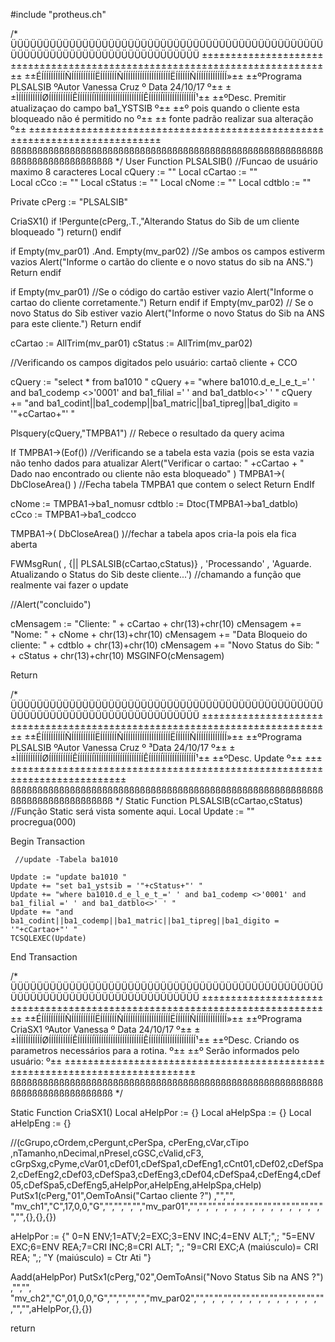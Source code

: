 #include "protheus.ch" 

/*
ÜÜÜÜÜÜÜÜÜÜÜÜÜÜÜÜÜÜÜÜÜÜÜÜÜÜÜÜÜÜÜÜÜÜÜÜÜÜÜÜÜÜÜÜÜÜÜÜÜÜÜÜÜÜÜÜÜÜÜÜÜÜÜÜÜÜÜÜÜÜÜÜÜÜÜÜÜ
±±±±±±±±±±±±±±±±±±±±±±±±±±±±±±±±±±±±±±±±±±±±±±±±±±±±±±±±±±±±±±±±±±±±±±±±±±±±±
±±ÉÍÍÍÍÍÍÍÍÍÍÑÍÍÍÍÍÍÍÍÍÍËÍÍÍÍÍÍÍÑÍÍÍÍÍÍÍÍÍÍÍÍÍÍÍÍÍÍÍÍËÍÍÍÍÍÍÑÍÍÍÍÍÍÍÍÍÍÍÍÍ»±±
±±ºPrograma  PLSALSIB  ºAutor  Vanessa Cruz         º Data   24/10/17   º±±
±±ÌÍÍÍÍÍÍÍÍÍÍØÍÍÍÍÍÍÍÍÍÍÊÍÍÍÍÍÍÍÏÍÍÍÍÍÍÍÍÍÍÍÍÍÍÍÍÍÍÍÍÊÍÍÍÍÍÍÏÍÍÍÍÍÍÍÍÍÍÍÍÍ¹±±
±±ºDesc.  Premitir atualizaçao do campo ba1_YSTSIB               º±±
±±º          pois quando o cliente esta bloqueado não é permitido no          º±±
±±           fonte padrão realizar sua alteração                              º±±
±±±±±±±±±±±±±±±±±±±±±±±±±±±±±±±±±±±±±±±±±±±±±±±±±±±±±±±±±±±±±±±±±±±±±±±±±±±±±
ßßßßßßßßßßßßßßßßßßßßßßßßßßßßßßßßßßßßßßßßßßßßßßßßßßßßßßßßßßßßßßßßßßßßßßßßßßßßß
*/
User Function PLSALSIB()  //Funcao de usuário maximo 8 caracteres
Local cQuery    := ""
Local cCartao   := ""  
Local cCco      := "" 
Local cStatus   := ""
Local cNome     := ""
Local cdtblo    := ""

Private cPerg   := "PLSALSIB" 

CriaSX1()
if !Pergunte(cPerg,.T.,"Alterando Status do Sib de um  cliente bloqueado ")
       return()
endif    

if Empty(mv_par01) .And. Empty(mv_par02) //Se ambos os campos estiverm vazios
    Alert("Informe o cartão do cliente  e o novo status do sib na ANS.")
    Return
endif 
      
if Empty(mv_par01) //Se o código do cartão estiver vazio 
	Alert("Informe o cartao do cliente corretamente.")
    Return
endif
if Empty(mv_par02) // Se o novo Status do Sib estiver vazio 
	Alert("Informe o novo Status do Sib na ANS para este cliente.")
    Return
endif


cCartao   := AllTrim(mv_par01) 
cStatus   := AllTrim(mv_par02) 

//Verificando  os campos digitados pelo usuário: cartaõ cliente + CCO 

cQuery := "select * from ba1010 "
cQuery += "where ba1010.d_e_l_e_t_=' ' and ba1_codemp <>'0001' and ba1_filial =' ' and ba1_datblo<>' ' "
cQuery += "and ba1_codint||ba1_codemp||ba1_matric||ba1_tipreg||ba1_digito = '"+cCartao+"' "

Plsquery(cQuery,"TMPBA1") // Rebece o resultado da query acima 


If  TMPBA1->(Eof()) //Verificando se a tabela esta vazia (pois se esta vazia não tenho dados para atualizar
    Alert("Verificar  o cartao: " +cCartao + " Dado nao encontrado ou cliente não esta bloqueado" ) 
    TMPBA1->( DbCloseArea() ) //Fecha tabela TMPBA1 que contem o select 
    Return 
EndIf  
       
cNome  := TMPBA1->ba1_nomusr
cdtblo := Dtoc(TMPBA1->ba1_datblo)  
cCco   := TMPBA1->ba1_codcco

TMPBA1->( DbCloseArea() )//fechar a tabela apos cria-la pois ela fica aberta 

FWMsgRun( , {|| PLSALSIB(cCartao,cStatus)} , 'Processando' , 'Aguarde. Atualizando o Status do Sib deste cliente...')  //chamando a função que realmente vai fazer o update  



//Alert("concluido")

cMensagem := "Cliente: " + cCartao + chr(13)+chr(10)
cMensagem += "Nome: " +  cNome + chr(13)+chr(10)
cMensagem += "Data Bloqueio do cliente: " +  cdtblo + chr(13)+chr(10)
cMensagem += "Novo Status do Sib: " + cStatus + chr(13)+chr(10)
MSGINFO(cMensagem)

Return

/*
ÜÜÜÜÜÜÜÜÜÜÜÜÜÜÜÜÜÜÜÜÜÜÜÜÜÜÜÜÜÜÜÜÜÜÜÜÜÜÜÜÜÜÜÜÜÜÜÜÜÜÜÜÜÜÜÜÜÜÜÜÜÜÜÜÜÜÜÜÜÜÜÜÜÜÜÜÜ
±±±±±±±±±±±±±±±±±±±±±±±±±±±±±±±±±±±±±±±±±±±±±±±±±±±±±±±±±±±±±±±±±±±±±±±±±±±±±
±±ÉÍÍÍÍÍÍÍÍÍÍÑÍÍÍÍÍÍÍÍÍÍËÍÍÍÍÍÍÍÑÍÍÍÍÍÍÍÍÍÍÍÍÍÍÍÍÍÍÍÍËÍÍÍÍÍÍÑÍÍÍÍÍÍÍÍÍÍÍÍÍ»±±
±±ºPrograma  PLSALSIB  ºAutor   Vanessa Cruz          º ³Data   24/10/17  º±±
±±ÌÍÍÍÍÍÍÍÍÍÍØÍÍÍÍÍÍÍÍÍÍÊÍÍÍÍÍÍÍÏÍÍÍÍÍÍÍÍÍÍÍÍÍÍÍÍÍÍÍÍÊÍÍÍÍÍÍÏÍÍÍÍÍÍÍÍÍÍÍÍÍ¹±±
±±ºDesc.      Update                º±±
±±±±±±±±±±±±±±±±±±±±±±±±±±±±±±±±±±±±±±±±±±±±±±±±±±±±±±±±±±±±±±±±±±±±±±±±±±±±±
ßßßßßßßßßßßßßßßßßßßßßßßßßßßßßßßßßßßßßßßßßßßßßßßßßßßßßßßßßßßßßßßßßßßßßßßßßßßßß
*/
Static Function PLSALSIB(cCartao,cStatus) //Função Static  será vista somente aqui.
Local Update := ""    
procregua(000) 

 Begin Transaction  
 	
     //update -Tabela ba1010
     
    Update := "update ba1010 "
    Update += "set ba1_ystsib = '"+cStatus+"' "
    Update += "where ba1010.d_e_l_e_t_=' ' and ba1_codemp <>'0001' and ba1_filial =' ' and ba1_datblo<>' ' "
    Update += "and ba1_codint||ba1_codemp||ba1_matric||ba1_tipreg||ba1_digito = '"+cCartao+"' "
    TCSQLEXEC(Update) 
 End Transaction 

/*
ÜÜÜÜÜÜÜÜÜÜÜÜÜÜÜÜÜÜÜÜÜÜÜÜÜÜÜÜÜÜÜÜÜÜÜÜÜÜÜÜÜÜÜÜÜÜÜÜÜÜÜÜÜÜÜÜÜÜÜÜÜÜÜÜÜÜÜÜÜÜÜÜÜÜÜÜÜ
±±±±±±±±±±±±±±±±±±±±±±±±±±±±±±±±±±±±±±±±±±±±±±±±±±±±±±±±±±±±±±±±±±±±±±±±±±±±±
±±ÉÍÍÍÍÍÍÍÍÍÍÑÍÍÍÍÍÍÍÍÍÍËÍÍÍÍÍÍÍÑÍÍÍÍÍÍÍÍÍÍÍÍÍÍÍÍÍÍÍÍËÍÍÍÍÍÍÑÍÍÍÍÍÍÍÍÍÍÍÍÍ»±±
±±ºPrograma   CriaSX1   ºAutor  Vanessa          º Data   24/10/17       º±±
±±ÌÍÍÍÍÍÍÍÍÍÍØÍÍÍÍÍÍÍÍÍÍÊÍÍÍÍÍÍÍÏÍÍÍÍÍÍÍÍÍÍÍÍÍÍÍÍÍÍÍÍÊÍÍÍÍÍÍÏÍÍÍÍÍÍÍÍÍÍÍÍÍ¹±±
±±ºDesc.       Criando os parametros necessários para a rotina.          º±±
±±º            Serão informados pelo usuário:                            º±±
±±±±±±±±±±±±±±±±±±±±±±±±±±±±±±±±±±±±±±±±±±±±±±±±±±±±±±±±±±±±±±±±±±±±±±±±±±±±±
ßßßßßßßßßßßßßßßßßßßßßßßßßßßßßßßßßßßßßßßßßßßßßßßßßßßßßßßßßßßßßßßßßßßßßßßßßßßßß
*/ 


Static Function CriaSX1()
Local aHelpPor := {}
Local aHelpSpa := {}
Local aHelpEng := {}  

//(cGrupo,cOrdem,cPergunt,cPerSpa,               cPerEng,cVar,cTipo ,nTamanho,nDecimal,nPresel,cGSC,cValid,cF3, cGrpSxg,cPyme,cVar01,cDef01,cDefSpa1,cDefEng1,cCnt01,cDef02,cDefSpa2,cDefEng2,cDef03,cDefSpa3,cDefEng3,cDef04,cDefSpa4,cDefEng4,cDef05,cDefSpa5,cDefEng5,aHelpPor,aHelpEng,aHelpSpa,cHelp)
PutSx1(cPerg,"01",OemToAnsi("Cartao cliente  ?")          ,"","", "mv_ch1","C",17,0,0,"G","","","","","mv_par01","","","","","","","","","","","","","","","","",{},{},{})

aHelpPor := {"  0=N ENV;1=ATV;2=EXC;3=ENV INC;4=ENV ALT;",;
                "5=ENV EXC;6=ENV REA;7=CRI INC;8=CRI ALT; ",;
                "9=CRI EXC;A (maiúsculo)= CRI REA; ",;
                "Y (maiúsculo) = Ctr Ati "}    


Aadd(aHelpPor)
PutSx1(cPerg,"02",OemToAnsi("Novo Status Sib na ANS  ?")  ,"","", "mv_ch2","C",01,0,0,"G","","","","","mv_par02","","","","","","","","","","","","","","","","",aHelpPor,{},{})
    

return 